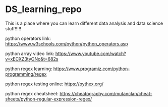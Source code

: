 # DS_learning_repo
This is a place where you can learn different data analysis and data science stuff!!!!!

python operators link: https://www.w3schools.com/python/python_operators.asp

python array video link: https://www.youtube.com/watch?v=xECXZ3tyONo&t=682s

python regex learning: https://www.programiz.com/python-programming/regex

python regex testing online: https://pythex.org/

python regex cheatsheet: https://cheatography.com/mutanclan/cheat-sheets/python-regular-expression-regex/
